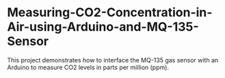 # Measuring-CO2-Concentration-in-Air-using-Arduino-and-MQ-135-Sensor
This project demonstrates how to interface the MQ-135 gas sensor with an Arduino to measure CO2 levels in parts per million (ppm).
